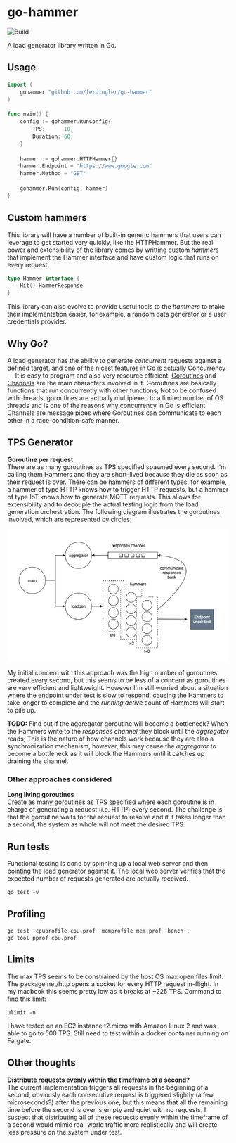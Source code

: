 # go-hammer

![Build](https://github.com/ferdingler/go-hammer/workflows/Build/badge.svg)

A load generator library written in Go.

## Usage

```go
import (
	gohammer "github.com/ferdingler/go-hammer"
)

func main() {
	config := gohammer.RunConfig{
		TPS:      10,
		Duration: 60,
	}

	hammer := gohammer.HTTPHammer{}
	hammer.Endpoint = "https://www.google.com"
	hammer.Method = "GET"

	gohammer.Run(config, hammer)
}
```

## Custom hammers

This library will have a number of built-in generic hammers that users can leverage to get started very quickly, like the HTTPHammer. But the real power and extensibility of the library comes by writting custom _hammers_ that implement the Hammer interface and have custom logic that runs on every request.

```go
type Hammer interface {
	Hit() HammerResponse
}
```

This library can also evolve to provide useful tools to the _hammers_ to make their implementation easier, for example, a random data generator or a user credentials provider. 

## Why Go?

A load generator has the ability to generate _concurrent_ requests against a defined target, and one of the nicest features in Go is actually [Concurrency](https://www.youtube.com/watch?v=cN_DpYBzKso) –– It is easy to program and also very resource efficient. [Goroutines](https://golang.org/doc/faq#goroutines) and [Channels](https://golangbot.com/channels/) are the main characters involved in it. Goroutines are basically functions that run concurrently with other functions; Not to be confused with threads, goroutines are actually multiplexed to a limited number of OS threads and is one of the reasons why concurrency in Go is efficient. Channels are message pipes where Goroutines can communicate to each other in a race-condition-safe manner.

## TPS Generator

**Goroutine per request**  
There are as many goroutines as TPS specified spawned every second. I'm calling them Hammers and they are short-lived because they die as soon as their request is over. There can be hammers of different types, for example, a hammer of type HTTP knows how to trigger HTTP requests, but a hammer of type IoT knows how to generate MQTT requests. This allows for extensibility and to decouple the actual testing logic from the load generation orchestration. The following diagram illustrates the goroutines involved, which are represented by circles:

![Goroutines](docs/goroutines.png)

My initial concern with this approach was the high number of goroutines created every second, but this seems to be less of a concern as goroutines are very efficient and lightweight. However I'm still worried about a situation where the endpoint under test is slow to respond, causing the Hammers to take longer to complete and the _running active_ count of Hammers will start to pile up. 

**TODO:** Find out if the aggregator goroutine will become a bottleneck? When the Hammers write to the _responses channel_ they block until the _aggregator_ reads; This is the nature of how channels work because they are also a synchronization mechanism, however, this may cause the _aggregator_ to become a bottleneck as it will block the Hammers until it catches up draining the channel.

### Other approaches considered

**Long living goroutines**  
Create as many goroutines as TPS specified where each goroutine is in charge of generating a request (i.e. HTTP) every second. The challenge is that the goroutine waits for the request to resolve and if it takes longer than a second, the system as whole will not meet the desired TPS.

## Run tests

Functional testing is done by spinning up a local web server and then pointing the load generator against it. The local web server verifies that the expected number of requests generated are actually received.

```
go test -v
```

## Profiling

```
go test -cpuprofile cpu.prof -memprofile mem.prof -bench .
go tool pprof cpu.prof
```

## Limits

The max TPS seems to be constrained by the host OS max open files limit. The package net/http opens a socket for every HTTP request in-flight. In my macbook this seems pretty low as it breaks at ~225 TPS. Command to find this limit:

```
ulimit -n
```

I have tested on an EC2 instance t2.micro with Amazon Linux 2 and was able to go to 500 TPS. Still need to test within a docker container running on Fargate.

## Other thoughts

**Distribute requests evenly within the timeframe of a second?**  
The current implementation triggers all requests in the beginning of a second, obviously each consecutive request is triggered slightly (a few microseconds?) after the previous one, but this means that all the remaining time before the second is over is empty and quiet with no requests. I suspect that distributing all of these requests evenly within the timeframe of a second would mimic real-world traffic more realistically and will create less pressure on the system under test.